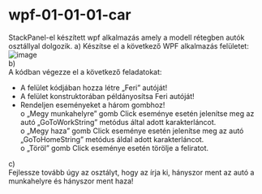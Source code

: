# wpf-01-01-01-car
StackPanel-el készített wpf alkalmazás amely a modell rétegben autók osztállyal dolgozik.
a) 
Készítse el a következő WPF alkalmazás felületet:  
![image](https://user-images.githubusercontent.com/6060514/112127141-6b4da180-8bc5-11eb-9cec-4707ec6a332b.png)  
b)  
A kódban végezze el a következő feladatokat:  
*	A felület kódjában hozza létre „Feri” autóját!  
*	A felület konstruktorában példányosítsa Feri autóját!  
*	Rendeljen eseményeket a három gombhoz!  
   o	„Megy munkahelyre” gomb Click eseménye esetén jelenítse meg az autó „GoToWorkString” metódus által adott karakterláncot.  
   o	„Megy haza” gomb Click eseménye esetén jelenítse meg az autó „GoToHomeString” metódus áldal adott karakterláncot.  
   o	„Töröl” gomb Click eseménye esetén törölje a feliratot.  

c)  
Fejlessze tovább úgy az osztályt, hogy az írja ki, hányszor ment az autó a munkahelyre és hányszor ment haza!
